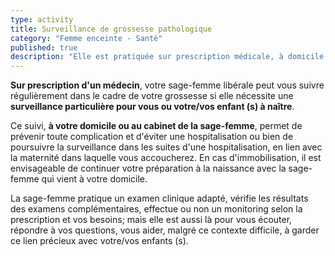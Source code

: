 ```yaml
---
type: activity
title: Surveillance de grossesse pathologique
category: "Femme enceinte - Santé"
published: true
description: "Elle est pratiquée sur prescription médicale, à domicile si besoin, avec ou sans monitorage du bébé..."
---
```



**Sur prescription d'un médecin**, votre sage-femme libérale peut vous suivre régulièrement dans le cadre de votre grossesse si elle nécessite une **surveillance particulière pour vous ou votre/vos enfant (s) à naître**.

Ce suivi, **à votre domicile ou au cabinet de la sage-femme**, permet de prévenir toute complication et d'éviter une hospitalisation ou bien de poursuivre la surveillance dans les suites d'une hospitalisation, en lien avec la maternité dans laquelle vous accoucherez. 
En cas d'immobilisation, il est envisageable de continuer votre préparation à la naissance avec la sage-femme qui vient à votre domicile.

La sage-femme pratique un examen clinique adapté, vérifie les résultats des examens  complémentaires, effectue ou non un monitoring selon la prescription et vos besoins; mais elle est aussi là pour vous écouter, répondre à vos questions, vous aider, malgré ce contexte difficile, à garder ce lien précieux avec votre/vos enfants (s).


